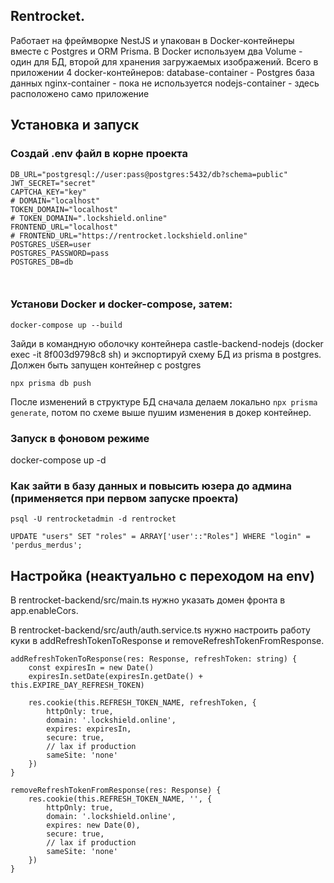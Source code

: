 ## Rentrocket.
Работает на фреймворке NestJS и упакован в Docker-контейнеры вместе с Postgres и ORM Prisma.
В Docker используем два Volume - один для БД, второй для хранения загружаемых изображений.
Всего в приложении 4 docker-контейнеров:
database-container - Postgres база данных
nginx-container - пока не используется
nodejs-container - здесь расположено само приложение




## Установка и запуск
### Создай .env файл в корне проекта
```
DB_URL="postgresql://user:pass@postgres:5432/db?schema=public"
JWT_SECRET="secret"
CAPTCHA_KEY="key"
# DOMAIN="localhost"
TOKEN_DOMAIN="localhost"
# TOKEN_DOMAIN=".lockshield.online"
FRONTEND_URL="localhost"
# FRONTEND_URL="https://rentrocket.lockshield.online"
POSTGRES_USER=user
POSTGRES_PASSWORD=pass
POSTGRES_DB=db



```


### Установи Docker и docker-compose, затем:
```
docker-compose up --build
```

Зайди в командную оболочку контейнера castle-backend-nodejs (docker exec -it 8f003d9798c8 sh) и экспортируй схему БД из prisma в postgres.
Должен быть запущен контейнер с postgres
```
npx prisma db push
```

После изменений в структуре БД сначала делаем локально ```npx prisma generate```, потом по схеме выше пушим изменения в докер контейнер.


### Запуск в фоновом режиме 
docker-compose up -d


### Как зайти в базу данных и повысить юзера до админа (применяется при первом запуске проекта)
```
psql -U rentrocketadmin -d rentrocket
```

```
UPDATE "users" SET "roles" = ARRAY['user'::"Roles"] WHERE "login" = 'perdus_merdus';
```

## Настройка (неактуально с переходом на env)

В rentrocket-backend/src/main.ts нужно указать домен фронта в app.enableCors.

В rentrocket-backend/src/auth/auth.service.ts нужно настроить работу куки в addRefreshTokenToResponse и removeRefreshTokenFromResponse.

    addRefreshTokenToResponse(res: Response, refreshToken: string) {
        const expiresIn = new Date()
        expiresIn.setDate(expiresIn.getDate() + this.EXPIRE_DAY_REFRESH_TOKEN)

        res.cookie(this.REFRESH_TOKEN_NAME, refreshToken, {
            httpOnly: true,
            domain: '.lockshield.online',
            expires: expiresIn,
            secure: true,
            // lax if production
            sameSite: 'none'
        })
    }

    removeRefreshTokenFromResponse(res: Response) {
        res.cookie(this.REFRESH_TOKEN_NAME, '', {
            httpOnly: true,
            domain: '.lockshield.online',
            expires: new Date(0),
            secure: true,
            // lax if production
            sameSite: 'none'
        })
    }




